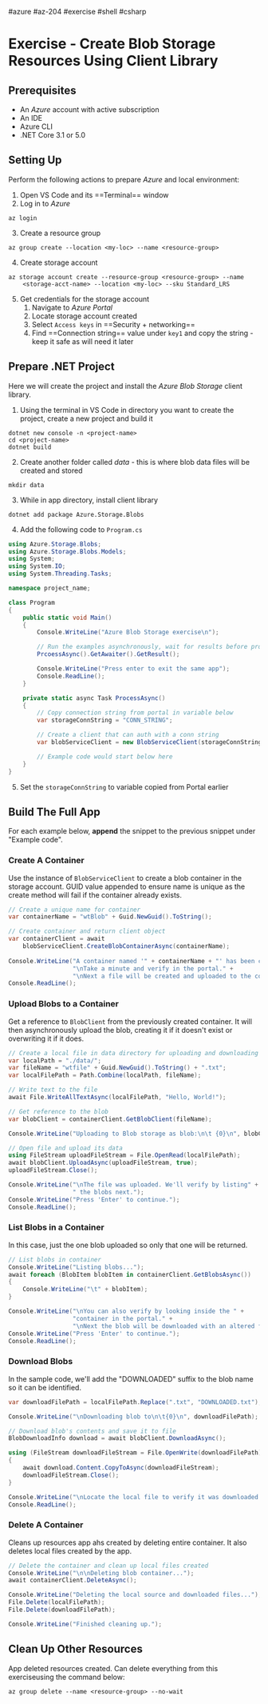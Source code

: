 #azure #az-204 #exercise #shell #csharp 

# Exercise - Create Blob Storage Resources Using Client Library
## Prerequisites
- An *Azure*  account with active subscription
- An IDE
- Azure CLI
- .NET Core 3.1 or 5.0

## Setting Up
Perform the following actions to prepare *Azure* and local environment:
1. Open VS Code and its ==Terminal== window
2. Log in to *Azure*
```shell
az login
```
3. Create a resource group
```shell
az group create --location <my-loc> --name <resource-group>
```
4. Create storage account
```shell
az storage account create --resource-group <resource-group> --name 
	<storage-acct-name> --location <my-loc> --sku Standard_LRS
```
5. Get credentials for the storage account
	1. Navigate to *Azure Portal*
	2. Locate storage account created
	3. Select `Access keys` in ==Security + networking==
	4. Find ==Connection string== value under `key1` and copy the string - keep it safe as will need it later

## Prepare .NET Project
Here we will create the project and install the *Azure Blob Storage* client library.
1. Using the terminal in VS Code in directory you want to create the project, create a new project and build it
```shell
dotnet new console -n <project-name>
cd <project-name>
dotnet build
```
2. Create another folder called *data* - this is where blob data files will be created and stored
```shell
mkdir data
```
3. While in app directory, install client library
```shell
dotnet add package Azure.Storage.Blobs
```
4. Add the following code to `Program.cs`
```cs
using Azure.Storage.Blobs;
using Azure.Storage.Blobs.Models;
using System;
using System.IO;
using System.Threading.Tasks;

namespace project_name;

class Program
{
	public static void Main()
	{
		Console.WriteLine("Azure Blob Storage exercise\n");

		// Run the examples asynchronously, wait for results before proceeding
		PrcoessAsync().GetAwaiter().GetResult();

		Console.WriteLine("Press enter to exit the same app");
		Console.ReadLine();
	}

	private static async Task ProcessAsync()
	{
		// Copy connection string from portal in variable below
		var storageConnString = "CONN_STRING";

		// Create a client that can auth with a conn string
		var blobServiceClient = new BlobServiceClient(storageConnString);

		// Example code would start below here
	}
}
```
5. Set the `storageConnString` to variable copied from Portal earlier

## Build The Full App
For each example below, **append** the snippet to the previous snippet under "Example code".

### Create A Container
Use the instance of `BlobServiceClient` to create a blob container in the storage account.
GUID value appended to ensure name is unique as the create method will fail if the container already exists.
```cs
// Create a unique name for container
var containerName = "wtBlob" + Guid.NewGuid().ToString();

// Create container and return client object
var containerClient = await
	blobServiceClient.CreateBlobContainerAsync(containerName);
	
Console.WriteLine("A container named '" + containerName + "' has been created. " +
				  "\nTake a minute and verify in the portal." + 
				  "\nNext a file will be created and uploaded to the container."); Console.WriteLine("Press 'Enter' to continue.");
Console.ReadLine();
```

### Upload Blobs to a Container
Get a reference to `BlobClient` from the previously created container.
It will then asynchronously upload the blob, creating it if it doesn't exist or overwriting it if it does.
```cs
// Create a local file in data directory for uploading and downloading
var localPath = "./data/";
var fileName = "wtfile" + Guid.NewGuid().ToString() + ".txt";
var localFilePath = Path.Combine(localPath, fileName);

// Write text to the file
await File.WriteAllTextAsync(localFilePath, "Hello, World!");

// Get reference to the blob
var blobClient = containerClient.GetBlobClient(fileName);

Console.WriteLine("Uploading to Blob storage as blob:\n\t {0}\n", blobClient.Uri);

// Open file and upload its data
using FileStream uploadFileStream = File.OpenRead(localFilePath);
await blobClient.UploadAsync(uploadFileStream, true);
uploadFileStream.Close();

Console.WriteLine("\nThe file was uploaded. We'll verify by listing" + 
				  " the blobs next.");
Console.WriteLine("Press 'Enter' to continue.");
Console.ReadLine();
```

### List Blobs in a Container
In this case, just the one blob uploaded so only that one will be returned.
```cs
// List blobs in container
Console.WriteLine("Listing blobs...");
await foreach (BlobItem blobItem in containerClient.GetBlobsAsync())
{
	Console.WriteLine("\t" + blobItem);
}

Console.WriteLine("\nYou can also verify by looking inside the " + 
				  "container in the portal." + 
				  "\nNext the blob will be downloaded with an altered file name.");
Console.WriteLine("Press 'Enter' to continue.");
Console.ReadLine();
```

### Download Blobs
In the sample code, we'll add the "DOWNLOADED" suffix to the blob name so it can be identified.
```cs
var downloadFilePath = localFilePath.Replace(".txt", "DOWNLOADED.txt");

Console.WriteLine("\nDownloading blob to\n\t{0}\n", downloadFilePath);

// Download blob's contents and save it to file
BlobDownloadInfo download = await blobClient.DownloadAsync();

using (FileStream downloadFileStream = File.OpenWrite(downloadFilePath))
{
	await download.Content.CopyToAsync(downloadFileStream);
	downloadFileStream.Close();
}

Console.WriteLine("\nLocate the local file to verify it was downloaded."); Console.WriteLine("The next step is to delete the container and local files."); Console.WriteLine("Press 'Enter' to continue.");
Console.ReadLine();
```

### Delete A Container
Cleans up resources app ahs created by deleting entire container.
It also deletes local files created by the app.
```cs
// Delete the container and clean up local files created
Console.WriteLine("\n\nDeleting blob container...");
await containerClient.DeleteAsync();

Console.WriteLine("Deleting the local source and downloaded files...");
File.Delete(localFilePath);
File.Delete(downloadFilePath);

Console.WriteLine("Finished cleaning up.");
```

## Clean Up Other Resources
App deleted resources created.
Can delete everything from this exerciseusing the command below:
```shell
az group delete --name <resource-group> --no-wait
```